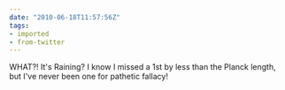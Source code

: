 ```yaml
---
date: "2010-06-18T11:57:56Z"
tags:
- imported
- from-twitter
---
```

WHAT?! It's Raining? I know I missed a 1st by less than the Planck length, but I've never been one for pathetic fallacy!
